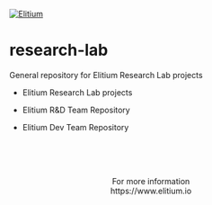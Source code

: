 <a href="https://www.elitium.io/wp-content/uploads/2018/12/logo-1.png" target="_blank"><img src="https://www.elitium.io/wp-content/uploads/2018/12/logo-1.png" border="0" alt="Elitium"></a>


# research-lab

General repository for Elitium Research Lab projects

- Elitium Research Lab projects

- Elitium R&D Team Repository

- Elitium Dev Team Repository<br>
<br>

<br>
<br>

<p align="center">For more information<br>
https://www.elitium.io</p>
